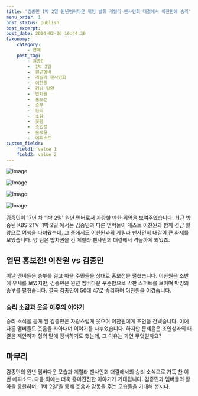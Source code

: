 ```yaml
---
title: '김종민 1박 2일 원년멤버다운 위엄 발휘 게릴라 팬사인회 대결에서 이찬원에 승리'
menu_order: 1
post_status: publish
post_excerpt: 
post_date: 2024-02-26 16:44:30
taxonomy:
    category:
        - 연예
    post_tag:
        - 김종민
        -  1박 2일
        -  원년멤버
        -  게릴라 팬사인회
        -  이찬원
        -  경남 밀양
        -  밥차권
        -  홍보전
        -  승부
        -  승리
        -  소감
        -  웃음
        -  조인성
        -  문세윤
        -  에피소드
custom_fields:
    field1: value 1
    field2: value 2
---
```


![Image](https://ssl.pstatic.net/mimgnews/image/408/2024/02/25/0000215821_001_20240225185201426.jpg?type=w540)

![Image](https://mimgnews.pstatic.net/image/408/2024/02/25/0000215821_002_20240225185201466.jpg?type=w540)

![Image](https://ssl.pstatic.net/mimgnews/image/408/2024/02/25/0000215821_003_20240225185201484.jpg?type=w540)

![Image](https://mimgnews.pstatic.net/image/408/2024/02/25/0000215821_004_20240225185201506.jpg?type=w540)

김종민이 17년 차 '1박 2일' 원년 멤버로서 자랑할 만한 위엄을 보여주었습니다. 최근 방송된 KBS 2TV '1박 2일'에서는 김종민과 다른 멤버들이 게스트 이찬원과 함께 경남 밀양으로 여행을 다녀왔는데, 그 중에서도 이찬원과의 게릴라 팬사인회 대결이 큰 화제를 모았습니다. 양 팀은 밥차권을 건 게릴라 팬사인회 대결에서 격돌하게 되었죠.
## 열띤 홍보전! 이찬원 vs 김종민
이날 멤버들은 승부를 걸고 마을 주민들을 상대로 홍보전을 펼쳤습니다. 이찬원은 초반에 우세를 보였지만, 김종민은 원년 멤버다운 꾸준함으로 막판 스퍼트를 보이며 박빙의 승부를 펼쳤습니다. 결국 김종민이 50대 47로 승리하며 이찬원을 이겼습니다.
### 승리 소감과 웃음 이후의 이야기
승리 소식을 듣게 된 김종민은 자랑스럽게 웃으며 이찬원에게 조언을 건넸습니다. 이에 다른 멤버들도 웃음을 자아내며 이야기를 나누었습니다. 하지만 문세윤은 조인성과의 대결을 제안하자 형의 말에 정색하기도 했는데, 그 이유는 과연 무엇일까요?
## 마무리
김종민의 원년 멤버다운 모습과 게릴라 팬사인회 대결에서의 승리 소식으로 가득 찬 이번 에피소드. 다음 회에는 더욱 흥미진진한 이야기가 기대됩니다. 김종민과 멤버들의 활약을 응원하며, '1박 2일'을 통해 웃음과 감동을 주는 모습들을 기대해 봅시다.
